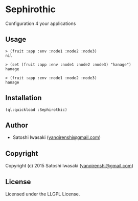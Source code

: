 # Sephirothic
Configuration 4 your applications

## Usage
```
> (fruit :app :env :node1 :node2 :node3)
nil

> (set (fruit :app :env :node1 :node2 :node3) "hanage")
hanage

> (fruit :app :env :node1 :node2 :node3)
hanage
```

## Installation
```
(ql:quickload :Sephirothic)
```

## Author

* Satoshi Iwasaki (yanqirenshi@gmail.com)

## Copyright

Copyright (c) 2015 Satoshi Iwasaki (yanqirenshi@gmail.com)

## License

Licensed under the LLGPL License.
